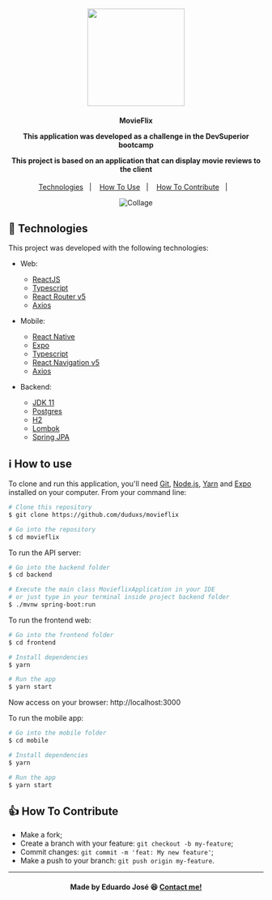 <h1 align="center">
<img src="https://ik.imagekit.io/27ewoxssse/video-camera_JiLMa7u15.png?updatedAt=1700137548898"  height="192" width="192"> 
<br>
</h1>

<h4 align="center">
  <p>MovieFlix</p>
  
  <p>This application was developed as a challenge in the DevSuperior bootcamp</p>

  <p>This project is based on an application that can display movie reviews to the client</p>
  
</h4>

<p align="center">
  <a href="#rocket-technologies">Technologies</a>&nbsp;&nbsp;&nbsp;|&nbsp;&nbsp;&nbsp;
  <a href="#information_source-how-to-use">How To Use</a>&nbsp;&nbsp;&nbsp;|&nbsp;&nbsp;&nbsp;
  <a href="#thumbsup-how-to-contribute">How To Contribute</a>&nbsp;&nbsp;&nbsp;|&nbsp;&nbsp;&nbsp;
</p>

<p align="center">
<img alt="Collage" src="https://ik.imagekit.io/27ewoxssse/movieflix_DcwKrmwSG.png?updatedAt=1700137929508"> 
</p>

## :rocket: Technologies

This project was developed with the following technologies:

- Web:

  - [ReactJS](https://reactjs.org/)
  - [Typescript](https://www.typescriptlang.org/)
  - [React Router v5](https://github.com/ReactTraining/react-router)
  - [Axios](https://github.com/axios/axios)

- Mobile:

  - [React Native](https://reactnative.dev/)
  - [Expo](https://expo.io/)
  - [Typescript](https://www.typescriptlang.org/)
  - [React Navigation v5](https://reactnavigation.org/)
  - [Axios](https://github.com/axios/axios)

- Backend:
  
  - [JDK 11](https://www.oracle.com/java/technologies/javase/jdk11-archive-downloads.html)
  - [Postgres](https://www.postgresql.org/)
  - [H2](https://h2database.com/html/main.html)
  - [Lombok](https://projectlombok.org/)
  - [Spring JPA](https://docs.spring.io/spring-data/jpa/docs/current/reference/html/)

## :information_source: How to use
To clone and run this application, you'll need [Git](https://git-scm.com), [Node.js](https://nodejs.org/), [Yarn](https://classic.yarnpkg.com/) and [Expo](https://expo.io/) installed on your computer. From your command line:

```bash
# Clone this repository
$ git clone https://github.com/duduxs/movieflix

# Go into the repository
$ cd movieflix
```

To run the API server:

```bash
# Go into the backend folder
$ cd backend

# Execute the main class MovieflixApplication in your IDE
# or just type in your terminal inside project backend folder
$ ./mvnw spring-boot:run

```

To run the frontend web:

```bash
# Go into the frontend folder
$ cd frontend

# Install dependencies
$ yarn

# Run the app
$ yarn start
```

Now access on your browser: http://localhost:3000

To run the mobile app:

```bash
# Go into the mobile folder
$ cd mobile

# Install dependencies
$ yarn

# Run the app
$ yarn start
```

## :thumbsup: How To Contribute

-  Make a fork;
-  Create a branch with your feature: `git checkout -b my-feature`;
-  Commit changes: `git commit -m 'feat: My new feature'`;
-  Make a push to your branch: `git push origin my-feature`.

---


<h4 align="center">
    Made by Eduardo José 😆 <a href="https://www.linkedin.com/in/eduarddojose/" target="_blank">Contact me!</a>
</h4>
